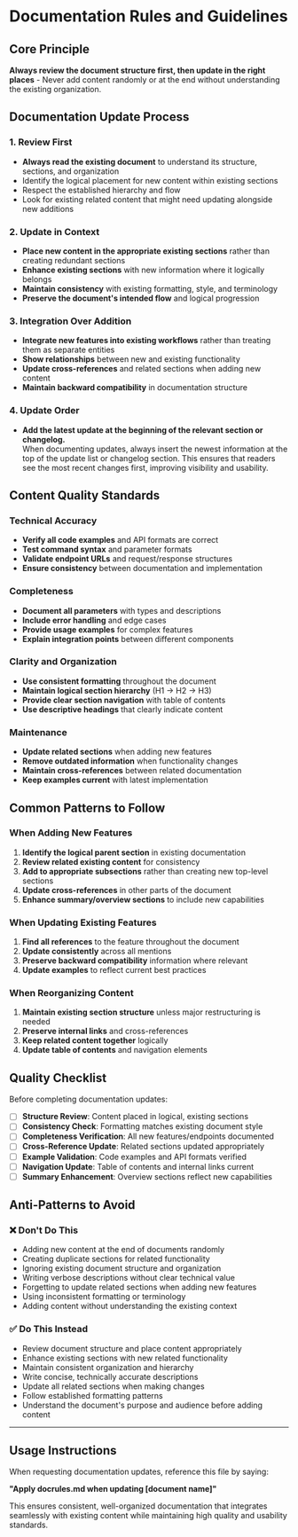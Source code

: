 # Documentation Rules and Guidelines

## Core Principle
**Always review the document structure first, then update in the right places** - Never add content randomly or at the end without understanding the existing organization.

## Documentation Update Process

### 1. Review First
- **Always read the existing document** to understand its structure, sections, and organization
- Identify the logical placement for new content within existing sections
- Respect the established hierarchy and flow
- Look for existing related content that might need updating alongside new additions

### 2. Update in Context
- **Place new content in the appropriate existing sections** rather than creating redundant sections
- **Enhance existing sections** with new information where it logically belongs
- **Maintain consistency** with existing formatting, style, and terminology
- **Preserve the document's intended flow** and logical progression

### 3. Integration Over Addition
- **Integrate new features into existing workflows** rather than treating them as separate entities
- **Show relationships** between new and existing functionality
- **Update cross-references** and related sections when adding new content
- **Maintain backward compatibility** in documentation structure

### 4. Update Order
- **Add the latest update at the beginning of the relevant section or changelog.**  
  When documenting updates, always insert the newest information at the top of the update list or changelog section. This ensures that readers see the most recent changes first, improving visibility and usability.


## Content Quality Standards

### Technical Accuracy
- **Verify all code examples** and API formats are correct
- **Test command syntax** and parameter formats
- **Validate endpoint URLs** and request/response structures
- **Ensure consistency** between documentation and implementation

### Completeness
- **Document all parameters** with types and descriptions
- **Include error handling** and edge cases
- **Provide usage examples** for complex features
- **Explain integration points** between different components

### Clarity and Organization
- **Use consistent formatting** throughout the document
- **Maintain logical section hierarchy** (H1 → H2 → H3)
- **Provide clear section navigation** with table of contents
- **Use descriptive headings** that clearly indicate content

### Maintenance
- **Update related sections** when adding new features
- **Remove outdated information** when functionality changes
- **Maintain cross-references** between related documentation
- **Keep examples current** with latest implementation

## Common Patterns to Follow

### When Adding New Features
1. **Identify the logical parent section** in existing documentation
2. **Review related existing content** for consistency
3. **Add to appropriate subsections** rather than creating new top-level sections
4. **Update cross-references** in other parts of the document
5. **Enhance summary/overview sections** to include new capabilities

### When Updating Existing Features
1. **Find all references** to the feature throughout the document
2. **Update consistently** across all mentions
3. **Preserve backward compatibility** information where relevant
4. **Update examples** to reflect current best practices

### When Reorganizing Content
1. **Maintain existing section structure** unless major restructuring is needed
2. **Preserve internal links** and cross-references
3. **Keep related content together** logically
4. **Update table of contents** and navigation elements

## Quality Checklist

Before completing documentation updates:

- [ ] **Structure Review**: Content placed in logical, existing sections
- [ ] **Consistency Check**: Formatting matches existing document style
- [ ] **Completeness Verification**: All new features/endpoints documented
- [ ] **Cross-Reference Update**: Related sections updated appropriately
- [ ] **Example Validation**: Code examples and API formats verified
- [ ] **Navigation Update**: Table of contents and internal links current
- [ ] **Summary Enhancement**: Overview sections reflect new capabilities

## Anti-Patterns to Avoid

### ❌ Don't Do This
- Adding new content at the end of documents randomly
- Creating duplicate sections for related functionality
- Ignoring existing document structure and organization
- Writing verbose descriptions without clear technical value
- Forgetting to update related sections when adding new features
- Using inconsistent formatting or terminology
- Adding content without understanding the existing context

### ✅ Do This Instead
- Review document structure and place content appropriately
- Enhance existing sections with new related functionality
- Maintain consistent organization and hierarchy
- Write concise, technically accurate descriptions
- Update all related sections when making changes
- Follow established formatting patterns
- Understand the document's purpose and audience before adding content

---

## Usage Instructions

When requesting documentation updates, reference this file by saying:

**"Apply docrules.md when updating [document name]"**

This ensures consistent, well-organized documentation that integrates seamlessly with existing content while maintaining high quality and usability standards. 